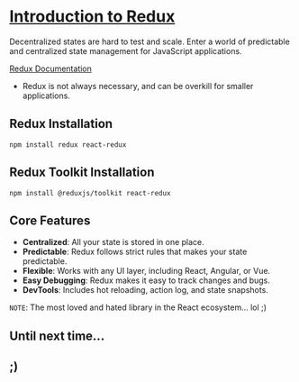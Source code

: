 # [Introduction to Redux](https://fireship.io/courses/react/basics-redux/)

Decentralized states are hard to test and scale. Enter a world of predictable and centralized state management for JavaScript applications.

[Redux Documentation](https://redux.js.org/introduction/getting-started)

- Redux is not always necessary, and can be overkill for smaller applications.

## Redux Installation

```shell
npm install redux react-redux
```

## Redux Toolkit Installation

```shell
npm install @reduxjs/toolkit react-redux
```

## Core Features

- **Centralized**: All your state is stored in one place.
- **Predictable**: Redux follows strict rules that makes your state predictable.
- **Flexible**: Works with any UI layer, including React, Angular, or Vue.
- **Easy Debugging**: Redux makes it easy to track changes and bugs.
- **DevTools**: Includes hot reloading, action log, and state snapshots.

`NOTE`: The most loved and hated library in the React ecosystem... lol ;)

## Until next time...

## ;)
